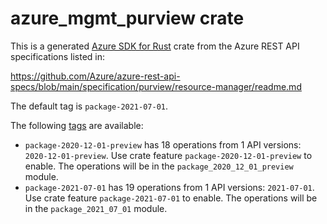 # azure_mgmt_purview crate

This is a generated [Azure SDK for Rust](https://github.com/Azure/azure-sdk-for-rust) crate from the Azure REST API specifications listed in:

https://github.com/Azure/azure-rest-api-specs/blob/main/specification/purview/resource-manager/readme.md

The default tag is `package-2021-07-01`.

The following [tags](https://github.com/Azure/azure-sdk-for-rust/blob/main/services/tags.md) are available:

- `package-2020-12-01-preview` has 18 operations from 1 API versions: `2020-12-01-preview`. Use crate feature `package-2020-12-01-preview` to enable. The operations will be in the `package_2020_12_01_preview` module.
- `package-2021-07-01` has 19 operations from 1 API versions: `2021-07-01`. Use crate feature `package-2021-07-01` to enable. The operations will be in the `package_2021_07_01` module.